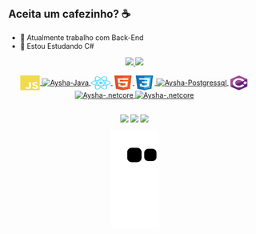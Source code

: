 ## Aceita um cafezinho? ☕

- 🔭 Atualmente trabalho com Back-End
- 🌱 Estou Estudando C#

<div align="center">
  <a href="https://github.com/AyshaAlessandra">
  <img height="180em" src="https://github-readme-stats.vercel.app/api?username=AyshaAlessandra&show_icons=false&theme=nightowl&include_all_commits=true&count_private=true"/>
  <img height="180em" src="https://github-readme-stats.vercel.app/api/top-langs/?username=AyshaAlessandra&layout=compact&langs_count=7&theme=nightowl"/>
</div>

<div style="display: inline_block", align="center"><br>
  <img align="center" alt="Aysha-Js" height="30" width="40" src="https://raw.githubusercontent.com/devicons/devicon/master/icons/javascript/javascript-plain.svg">
 <img align="center" alt="Aysha-Java" height="30" width="40" src="https://cdn.jsdelivr.net/gh/devicons/devicon/icons/java/java-original.svg" />
  <img align="center" alt="Rafa-React" height="30" width="40" src="https://raw.githubusercontent.com/devicons/devicon/master/icons/react/react-original.svg">
  <img align="center" alt="Aysha-HTML" height="30" width="40" src="https://raw.githubusercontent.com/devicons/devicon/master/icons/html5/html5-original.svg">
  <img align="center" alt="Aysha-CSS" height="30" width="40" src="https://raw.githubusercontent.com/devicons/devicon/master/icons/css3/css3-original.svg">
  <img align="center" alt="Aysha-Postgressql" height="30" width="40" src="https://cdn.jsdelivr.net/gh/devicons/devicon/icons/postgresql/postgresql-original.svg" />
  <img align="center" alt="Aysha-Csharp" height="30" width="40" src="https://raw.githubusercontent.com/devicons/devicon/master/icons/csharp/csharp-original.svg">
  <img align="center" alt="Aysha-.netcore" height="30" width="40" src="https://cdn.jsdelivr.net/gh/devicons/devicon/icons/dotnetcore/dotnetcore-original.svg" />
  <img align="center" alt="Aysha-.netcore" height="30" width="40" src="https://cdn.jsdelivr.net/gh/devicons/devicon/icons/spring/spring-original.svg" />
</div>

##
 
<div align="center"> 
  <a href="https://www.instagram.com/kabell179/?next=%2F" target="_blank"><img src="https://img.shields.io/badge/-Instagram-%23E4405F?style=for-the-badge&logo=instagram&logoColor=white" target="_blank"></a>
 <a href="https://discord.com/channels/@me/1026542091871989761" target="_blank"><img src="https://img.shields.io/badge/Discord-7289DA?style=for-the-badge&logo=discord&logoColor=white" target="_blank"></a> 
  <a href="https://www.linkedin.com/in/aysha-alessandra-488160224/" target="_blank"><img src="https://img.shields.io/badge/-LinkedIn-%230077B5?style=for-the-badge&logo=linkedin&logoColor=white" target="_blank"></a> 

 ![Snake animation](https://github.com/AyshaAlessandra/AyshaAlessandra/blob/output/github-contribution-grid-snake.svg)
 
</div> 
  
